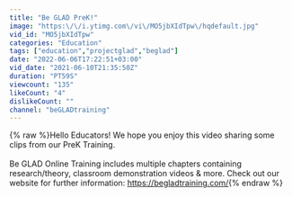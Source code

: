 ```yaml
---
title: "Be GLAD PreK!"
image: "https:\/\/i.ytimg.com\/vi\/MO5jbXIdTpw\/hqdefault.jpg"
vid_id: "MO5jbXIdTpw"
categories: "Education"
tags: ["education","projectglad","beglad"]
date: "2022-06-06T17:22:51+03:00"
vid_date: "2021-06-10T21:35:50Z"
duration: "PT59S"
viewcount: "135"
likeCount: "4"
dislikeCount: ""
channel: "beGLADtraining"
---
```

{% raw %}Hello Educators! We hope you enjoy this video sharing some clips from our PreK Training. <br /><br />Be GLAD Online Training includes multiple chapters containing research/theory, classroom demonstration videos &amp; more. Check out our website for further information: <a rel="nofollow" target="blank" href="https://begladtraining.com/">https://begladtraining.com/</a>{% endraw %}

